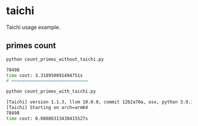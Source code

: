 # taichi
Taichi usage example.

## primes count

```sh
python count_primes_without_taichi.py

78498
time cost: 3.318950891494751s
# =============================

python count_primes_with_taichi.py

[Taichi] version 1.1.3, llvm 10.0.0, commit 1262a70a, osx, python 3.9.12
[Taichi] Starting on arch=arm64
78498
time cost: 0.08886313438415527s
```

